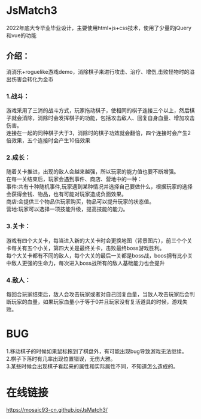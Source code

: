 # JsMatch3
2022年底大专毕业毕业设计，主要使用html+js+css技术，使用了少量的jQuery和vue的功能
## 介绍：
消消乐+roguelike游戏demo，消除棋子来进行攻击、治疗、增伤,击败怪物时的溢出伤害会转化为金币
<br>
### 1.战斗：
游戏采用了三消的战斗方式，玩家拖动棋子，使相同的棋子连接三个以上，然后棋子就会消除，消除时会发挥棋子的功能，包括攻击敌人、回复自身血量、增加攻击伤害。
<br>
连接在一起的同种棋子大于3，消除时的棋子功效就会翻倍，四个连接时会产生2倍效果，五个连接时会产生10倍效果
### 2.成长：
随着关卡推进，出现的敌人会越来越强，所以玩家的能力值也要不断增强。
<br>
在每一关结束后，玩家会遇到事件、商店、营地中的一种：
<br>
事件:共有十种随机事件,玩家遇到某种情况并选择自己要做什么，根据玩家的选择会获得金钱、物品，也有可能对玩家造成负面效果。
<br>
商店:会提供三个物品供玩家购买，物品可以提升玩家的状态值。
<br>
营地:玩家可以选择一项技能升级，提高技能的能力。
### 3.关卡：
游戏有四个大关卡，每当进入新的大关卡时会更换地图（背景图片），前三个个关卡每关有五个小关，第四大关是最终关卡，击败最终boss游戏胜利。
<br>
每个大关卡都有不同的敌人，每个大关的最后一关都是boss战，boos拥有比小关中敌人更强的生命力，每次进入boss战所有的敌人基础能力也会提升
### 4.敌人：
每回合玩家结束后，敌人会攻击玩家或者对自己回复血量，当敌人攻击玩家后会判断玩家的血量，如果玩家血量小于等于0并且玩家没有复活道具的时候，游戏失败。
<br>
# BUG
1.移动棋子的时候如果鼠标拖到了棋盘外，有可能出现bug导致游戏无法继续。
<br>
2.棋子下落时有几率出现位置错误，无伤大雅。
<br>
3.某些时候会出现棋子看起来的属性和实际属性不同，不知道怎么造成的。
# 在线链接
https://mosaic93-cn.github.io/JsMatch3/
